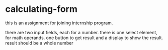 # calculating-form

this is an assignment for joining internship program.

there are two input fields, each for a number.
there is one select element, for math operands.
one button to get result and a display to show the result.
result should be a whole number
